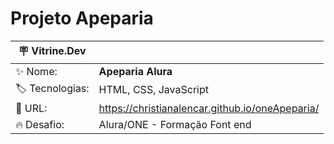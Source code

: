 # Projeto Apeparia

| :placard: Vitrine.Dev |     |
| -------------  | --- |
| :sparkles: Nome:       | **Apeparia Alura**
| :label: Tecnologias:| HTML, CSS, JavaScript
| :rocket: URL:        | https://christianalencar.github.io/oneApeparia/
| :fire: Desafio:    | Alura/ONE - Formação Font end



